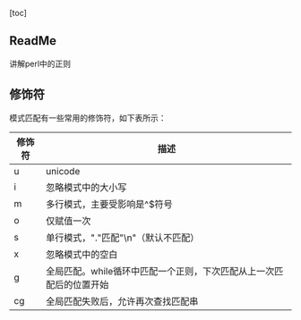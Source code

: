 [toc]

## ReadMe
讲解perl中的正则

## 修饰符
模式匹配有一些常用的修饰符，如下表所示：

|修饰符|描述|
|------|----|
|u |unicode
|i |忽略模式中的大小写
|m |多行模式，主要受影响是^$符号
|o |仅赋值一次
|s |单行模式，"."匹配"\n"（默认不匹配）
|x |忽略模式中的空白
|g |全局匹配。while循环中匹配一个正则，下次匹配从上一次匹配后的位置开始
|cg |全局匹配失败后，允许再次查找匹配串



